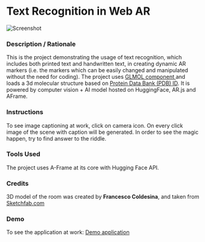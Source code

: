 # Text Recognition in Web AR
![Screenshot](files/screenshot.gif)

### **Description / Rationale**
This is the project demonstrating the usage of text recognition, which includes both printed text and handwritten text, in creating dynamic AR markers (i.e. the markers which can be easily changed and manipulated without the need for coding). The project uses [GLMOL component ](https://github.com/SBUtltmedia/aframe-glmol-component) and loads a 3d molecular structure based on [Protein Data Bank (PDB) ID](https://www.rcsb.org/). It is powered by computer vision + AI model hosted on HuggingFace, AR.js and AFrame. 

### **Instructions**
To see image captioning at work, click on camera icon. On every click image of the scene with caption will be generated. 
In order to see the magic happen, try to find answer to the riddle. 


### **Tools Used**
The project uses A-Frame at its core with Hugging Face API. 

### **Credits**
<p>3D model of the room was created by <b>Francesco Coldesina</b>, and taken from <a href="https://sketchfab.com/3d-models/big-room-0b5da073be88481091dbef7e55f1d180">Sketchfab.com</a></p>

### **Demo**
To see the application at work: [Demo application](https://image-captioning.glitch.me/)
